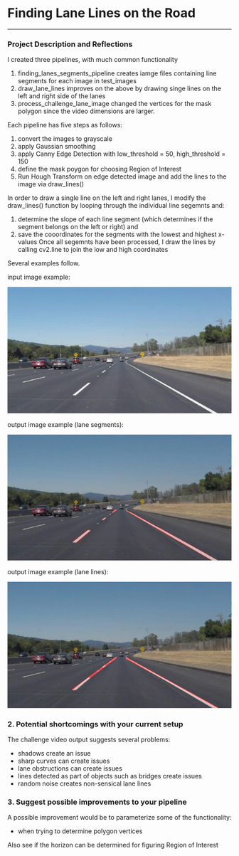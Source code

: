 # **Finding Lane Lines on the Road** 

[//]: # (Image References)

[image1]: ./test_images/solidWhiteCurve.jpg "Grayscale"

[image2]: ./test_images_output/solidWhiteCurve.jpg "Grayscale"

[image3]: ./test_images_output/lineSolidWhiteCurve.jpg "Grayscale"

---

### Project Description and Reflections

I created three pipelines, with much common functionality
  1. finding_lanes_segments_pipeline creates iamge files containing line segments for each image in test_images
  2. draw_lane_lines improves on the above by drawing singe lines on the left and right side of the lanes
  3. process_challenge_lane_image changed the vertices for the mask polygon since the video dimensions are larger.
 
Each pipeline has five steps as follows:
  1. convert the images to grayscale
  2. apply Gaussian smoothing
  3. apply Canny Edge Detection with low_threshold = 50, high_threshold = 150
  4. define the mask poygon for choosing Region of Interest
  5. Run Hough Transform on edge detected image and add the lines to the image via draw_lines()

In order to draw a single line on the left and right lanes, I modify the draw_lines() function by looping through
  the individual line segemnts and:
  1. determine the slope of each line segment (which determines if the segment belongs on the left or right) and
  2. save the cooordinates for the segments with the lowest and highest x-values
Once all segemnts have been processed, I draw the lines by calling cv2.line to join the low and high coordinates

Several examples follow.

input image example: 

![alt text][image1]

output image example (lane segments): 

![alt text][image2]

output image example (lane lines): 

![alt text][image3]


### 2. Potential shortcomings with your current setup

The challenge video output suggests several problems:
  - shadows create an issue
  - sharp curves can create issues
  - lane obstructions can create issues
  - lines detected as part of objects such as bridges create issues
  - random noise creates non-sensical lane lines

### 3. Suggest possible improvements to your pipeline

A possible improvement would be to parameterize some of the functionality:
  - when trying to determine polygon vertices

Also see if the horizon can be determined for figuring Region of Interest
